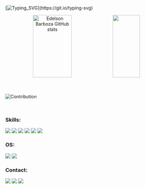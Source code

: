 [![Typing_SVG](https://readme-typing-svg.herokuapp.com/?color=2aa889&size=35&center=true&vCenter=true&width=1000&lines=Hello,+my+name+is+Edelson+Barboza;I'm+Systems+Analyst;Welcome!)](https://git.io/typing-svg)

<div align="center">
  <img width="49%" height="195px" src="https://github-readme-stats.vercel.app/api?username=edelsonbs&show_icons=true&count_private=true&hide_border=true&title_color=2aa889&icon_color=2aa889&text_color=c9d1d9&bg_color=0d1117" alt="Edelson Barboza GitHub stats" />
  <img width="41%" height="195px" src="https://github-readme-stats.vercel.app/api/top-langs/?username=edelsonbs&layout=compact&hide_border=true&title_color=2aa889&text_color=2aa889&bg_color=0d1117" />
</div>
<br><br>
  
![Contribution](https://activity-graph.herokuapp.com/graph?username=edelsonbs&theme=gotham&hide_border=true&arrea=true)
  
<!--<p align="center">
  <img src="https://github-profile-trophy.vercel.app/?username=edelsonbs&theme=dracula&row=2&no-bg=false&column=3&margin-w=15&margin-h=15" />
</p>  -->

<br/>

### Skills:
<div>
  <img src="https://img.shields.io/badge/HTML5-E34F26?style=for-the-badge&logo=html5&logoColor=white"/>
  <img src="https://img.shields.io/badge/CSS3-1572B6?style=for-the-badge&logo=css3&logoColor=white"/>
  <img src="https://img.shields.io/badge/JavaScript-F7DF1E?style=for-the-badge&logo=javascript&logoColor=black"/>
  <img src="https://img.shields.io/badge/PHP-777BB4?style=for-the-badge&logo=php&logoColor=white"/>
  <img src="https://img.shields.io/badge/MySQL-00000F?style=for-the-badge&logo=mysql&logoColor=white"/>
  <img src="https://img.shields.io/badge/GitHub-100000?style=for-the-badge&logo=github&logoColor=white"/>
</div>

### OS:

<div>
  <img src="https://img.shields.io/badge/Linux-FCC624?style=for-the-badge&logo=linux&logoColor=black"/>
  <img src="https://img.shields.io/badge/Windows-0078D6?style=for-the-badge&logo=windows&logoColor=white"/>
</div>

### Contact:
  
<div align="left">
  <a href="www.linkedin.com/in/edelson-barboza" target="_blank"><img src="https://img.shields.io/badge/LinkedIn-0077B5?style=for-the-badge&logo=linkedin&logoColor=white"/></a>
  <a href="www.instagram.com/edelsonbarboza" target="_blank"><img src="https://img.shields.io/badge/-Instagram-%23E4405F?style=for-the-badge&logo=instagram&logoColor=white"/></a>
  <a href="mailto:edelsonbsilva@gmail.com"><img src="https://img.shields.io/badge/Gmail-D14836?style=for-the-badge&logo=gmail&logoColor=white"/></a>
</div>
